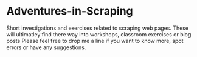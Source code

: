 # Adventures-in-Scraping
Short investigations and exercises related to scraping web pages. These will ultimatley find there way into workshops, classroom exercises or blog posts
Please feel free to drop me a line if you want to know more, spot errors or have any suggestions. 
